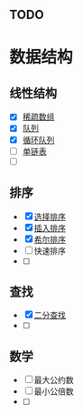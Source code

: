 ## TODO

# 数据结构

## 线性结构

- [x] [稀疏数组](/src/com/zsy/datastructure/sparsearray/SparseArray.java)
- [x] [队列](/src/com/zsy/datastructure/queue/ArrayQueue.java)
- [x] [循环队列](/src/com/zsy/datastructure/queue/CircleArrayQueue.java)
- [ ] [单链表](/src/com/zsy/datastructure/linkedlist/SingleLinkedList.java)
- [ ] [](/src/com/zsy/datastructure/sparsearray/SparseArray.java)

## 排序

 - [x] [选择排序](/src/com/zsy/sort/Selection.java)
 - [x] [插入排序](/src/com/zsy/sort/Insertion.java)
 - [x] [希尔排序](/src/com/zsy/sort/Shell.java)
 - [ ] 快速排序
 - [ ] 

## 查找

- [x] [二分查找](/src/com/zsy/search/BinarySearch.java)
- [ ] 

## 数学
 - [ ] 最大公约数
 - [ ] 最小公倍数
 - [ ] 
